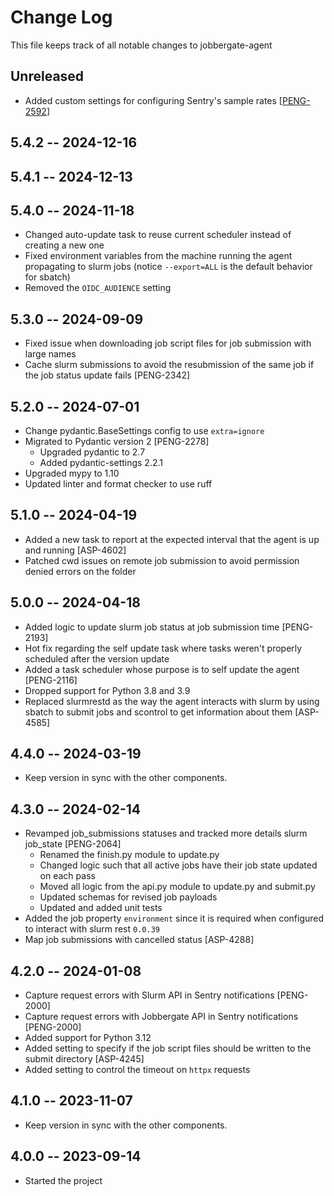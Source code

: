 # Change Log

This file keeps track of all notable changes to jobbergate-agent

## Unreleased

- Added custom settings for configuring Sentry's sample rates [[PENG-2592](https://sharing.clickup.com/t/h/c/18022949/PENG-2592/QQUQ1ABLAP6QSYX)]

## 5.4.2 -- 2024-12-16
## 5.4.1 -- 2024-12-13
## 5.4.0 -- 2024-11-18

- Changed auto-update task to reuse current scheduler instead of creating a new one
- Fixed environment variables from the machine running the agent propagating to slurm jobs (notice `--export=ALL` is the default behavior for sbatch)
- Removed the `OIDC_AUDIENCE` setting

## 5.3.0 -- 2024-09-09

- Fixed issue when downloading job script files for job submission with large names
- Cache slurm submissions to avoid the resubmission of the same job if the job status update fails [PENG-2342]

## 5.2.0 -- 2024-07-01
- Change pydantic.BaseSettings config to use `extra=ignore`
- Migrated to Pydantic version 2 [PENG-2278]
  - Upgraded pydantic to 2.7
  - Added pydantic-settings 2.2.1
- Upgraded mypy to 1.10
- Updated linter and format checker to use ruff

## 5.1.0 -- 2024-04-19

- Added a new task to report at the expected interval that the agent is up and running [ASP-4602]
- Patched cwd issues on remote job submission to avoid permission denied errors on the folder

## 5.0.0 -- 2024-04-18

- Added logic to update slurm job status at job submission time [PENG-2193]
- Hot fix regarding the self update task where tasks weren't properly scheduled after the version update
- Added a task scheduler whose purpose is to self update the agent [PENG-2116]
- Dropped support for Python 3.8 and 3.9
- Replaced slurmrestd as the way the agent interacts with slurm by using sbatch to submit jobs and scontrol to get information about them [ASP-4585]

## 4.4.0 -- 2024-03-19

- Keep version in sync with the other components.

## 4.3.0 -- 2024-02-14

- Revamped job_submissions statuses and tracked more details slurm job_state [PENG-2064]
  - Renamed the finish.py module to update.py
  - Changed logic such that all active jobs have their job state updated on each pass
  - Moved all logic from the api.py module to update.py and submit.py
  - Updated schemas for revised job payloads
  - Updated and added unit tests
- Added the job property `environment` since it is required when configured to interact with slurm rest `0.0.39`
- Map job submissions with cancelled status [ASP-4288]

## 4.2.0 -- 2024-01-08

- Capture request errors with Slurm API in Sentry notifications [PENG-2000]
- Capture request errors with Jobbergate API in Sentry notifications [PENG-2000]
- Added support for Python 3.12
- Added setting to specify if the job script files should be written to the submit directory [ASP-4245]
- Added setting to control the timeout on `httpx` requests

## 4.1.0 -- 2023-11-07

- Keep version in sync with the other components.

## 4.0.0 -- 2023-09-14

- Started the project

